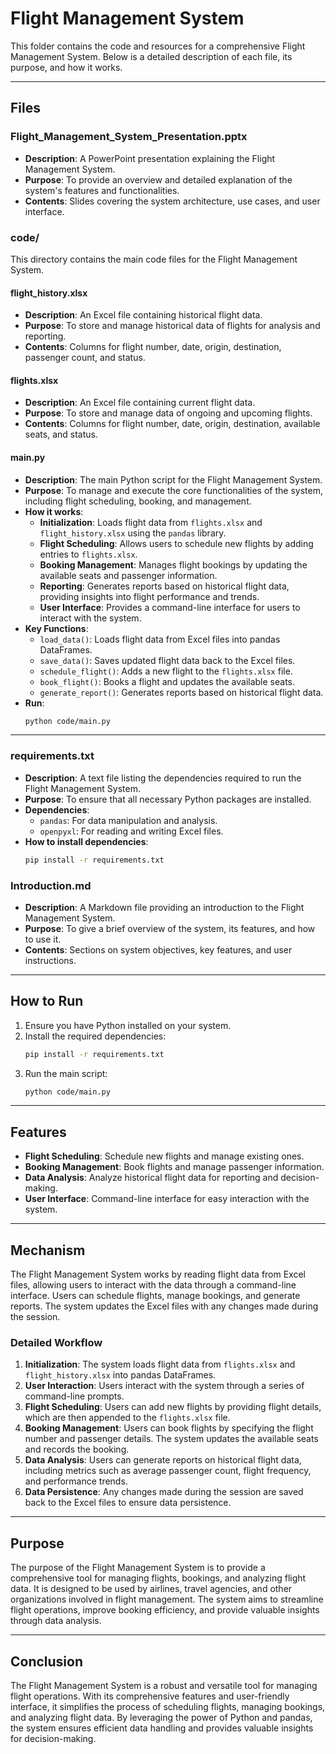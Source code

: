 # Flight Management System

This folder contains the code and resources for a comprehensive Flight Management System. Below is a detailed description of each file, its purpose, and how it works.

---

## Files

### Flight_Management_System_Presentation.pptx
- **Description**: A PowerPoint presentation explaining the Flight Management System.
- **Purpose**: To provide an overview and detailed explanation of the system's features and functionalities.
- **Contents**: Slides covering the system architecture, use cases, and user interface.

### code/
This directory contains the main code files for the Flight Management System.

#### flight_history.xlsx
- **Description**: An Excel file containing historical flight data.
- **Purpose**: To store and manage historical data of flights for analysis and reporting.
- **Contents**: Columns for flight number, date, origin, destination, passenger count, and status.

#### flights.xlsx
- **Description**: An Excel file containing current flight data.
- **Purpose**: To store and manage data of ongoing and upcoming flights.
- **Contents**: Columns for flight number, date, origin, destination, available seats, and status.

#### main.py
- **Description**: The main Python script for the Flight Management System.
- **Purpose**: To manage and execute the core functionalities of the system, including flight scheduling, booking, and management.
- **How it works**:
  - **Initialization**: Loads flight data from `flights.xlsx` and `flight_history.xlsx` using the `pandas` library.
  - **Flight Scheduling**: Allows users to schedule new flights by adding entries to `flights.xlsx`.
  - **Booking Management**: Manages flight bookings by updating the available seats and passenger information.
  - **Reporting**: Generates reports based on historical flight data, providing insights into flight performance and trends.
  - **User Interface**: Provides a command-line interface for users to interact with the system.
- **Key Functions**:
  - `load_data()`: Loads flight data from Excel files into pandas DataFrames.
  - `save_data()`: Saves updated flight data back to the Excel files.
  - `schedule_flight()`: Adds a new flight to the `flights.xlsx` file.
  - `book_flight()`: Books a flight and updates the available seats.
  - `generate_report()`: Generates reports based on historical flight data.
- **Run**: 
  ```sh
  python code/main.py
  ```

---

### requirements.txt
- **Description**: A text file listing the dependencies required to run the Flight Management System.
- **Purpose**: To ensure that all necessary Python packages are installed.
- **Dependencies**:
  - `pandas`: For data manipulation and analysis.
  - `openpyxl`: For reading and writing Excel files.
- **How to install dependencies**:
  ```sh
  pip install -r requirements.txt
  ```

### Introduction.md
- **Description**: A Markdown file providing an introduction to the Flight Management System.
- **Purpose**: To give a brief overview of the system, its features, and how to use it.
- **Contents**: Sections on system objectives, key features, and user instructions.

---

## How to Run
1. Ensure you have Python installed on your system.
2. Install the required dependencies:
   ```sh
   pip install -r requirements.txt
   ```
3. Run the main script:
   ```sh
   python code/main.py
   ```

---

## Features
- **Flight Scheduling**: Schedule new flights and manage existing ones.
- **Booking Management**: Book flights and manage passenger information.
- **Data Analysis**: Analyze historical flight data for reporting and decision-making.
- **User Interface**: Command-line interface for easy interaction with the system.

---

## Mechanism
The Flight Management System works by reading flight data from Excel files, allowing users to interact with the data through a command-line interface. Users can schedule flights, manage bookings, and generate reports. The system updates the Excel files with any changes made during the session.

### Detailed Workflow
1. **Initialization**: The system loads flight data from `flights.xlsx` and `flight_history.xlsx` into pandas DataFrames.
2. **User Interaction**: Users interact with the system through a series of command-line prompts.
3. **Flight Scheduling**: Users can add new flights by providing flight details, which are then appended to the `flights.xlsx` file.
4. **Booking Management**: Users can book flights by specifying the flight number and passenger details. The system updates the available seats and records the booking.
5. **Data Analysis**: Users can generate reports on historical flight data, including metrics such as average passenger count, flight frequency, and performance trends.
6. **Data Persistence**: Any changes made during the session are saved back to the Excel files to ensure data persistence.

---

## Purpose
The purpose of the Flight Management System is to provide a comprehensive tool for managing flights, bookings, and analyzing flight data. It is designed to be used by airlines, travel agencies, and other organizations involved in flight management. The system aims to streamline flight operations, improve booking efficiency, and provide valuable insights through data analysis.

---

## Conclusion
The Flight Management System is a robust and versatile tool for managing flight operations. With its comprehensive features and user-friendly interface, it simplifies the process of scheduling flights, managing bookings, and analyzing flight data. By leveraging the power of Python and pandas, the system ensures efficient data handling and provides valuable insights for decision-making.
